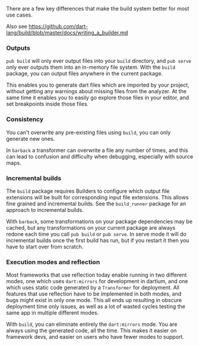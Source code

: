 There are a few key differences that make the build system better for most use
cases.

Also see
https://github.com/dart-lang/build/blob/master/docs/writing_a_builder.md

### Outputs

`pub build` will only ever output files into your `build` directory, and
`pub serve` only ever outputs them into an in-memory file system. With the
`build` package, you can output files anywhere in the current package.

This enables you to generate dart files which are imported by your project,
without getting any warnings about missing files from the analyzer. At the same
time it enables you to easily go explore those files in your editor, and set
breakpoints inside those files.

### Consistency

You can't overwrite any pre-existing files using `build`, you can only generate
new ones.

In `barback` a transformer can overwrite a file any number of times, and this
can lead to confusion and difficulty when debugging, especially with source
maps.

### Incremental builds

The `build` package requires Builders to configure which output file extensions
will be built for corresponding input file extensions. This allows fine grained
and incremental builds. See the `build_runner` package for an approach to
incremental builds.

With `barback`, some transformations on your package dependencies may be cached,
but any transformations on your current package are always redone each time you
call `pub build` or `pub serve`. In serve mode it will do incremental builds
once the first build has run, but if you restart it then you have to start over
from scratch.

### Execution modes and reflection

Most frameworks that use reflection today enable running in two different modes,
one which uses `dart:mirrors` for development in dartium, and one which uses
static code generated by a `Transformer` for deployment. All features that use
reflection have to be implemented in both modes, and bugs might exist in only
one mode. This all ends up resulting in obscure deployment time only issues,
as well as a lot of wasted cycles testing the same app in multiple different
modes.

With `build`, you can eliminate entirely the `dart:mirrors` mode. You are always
using the generated code, all the time. This makes it easier on framework devs,
and easier on users who have fewer modes to support.
